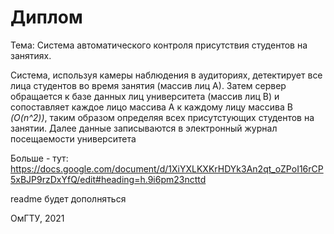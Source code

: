 # Диплом

Тема: Система автоматического контроля присутствия студентов на занятиях. 

Система, используя камеры наблюдения в аудиториях, детектирует все лица студентов во время занятия (массив лиц А). Затем сервер обращается к базе данных лиц университета (массив лиц В) и сопоставляет каждое лицо массива А к каждому лицу массива В *(O(n^2))*, таким образом определяя всех присутстующих студентов на занятии. Далее данные записываются в электронный журнал посещаемости университета

Больше - тут: https://docs.google.com/document/d/1XiYXLKXKrHDYk3An2qt_oZPoI16rCP5xBJP9rzDxYfQ/edit#heading=h.9i6pm23ncttd


readme будет дополняться

ОмГТУ, 2021
